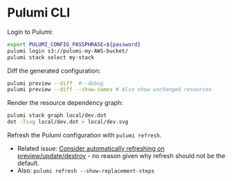 # Pulumi CLI

Login to Pulumi:

```bash
export PULUMI_CONFIG_PASSPHRASE=${password}
pulumi login s3://pulumi-my-AWS-bucket/
pulumi stack select my-stack
```

Diff the generated configuration:

```bash
pulumi preview --diff  #--debug
pulumi preview --diff --show-sames # Also show unchanged resources
```

Render the resource dependency graph:

```bash
pulumi stack graph local/dev.dot
dot -Tsvg local/dev.dot > local/dev.svg
```

Refresh the Pulumi configuration with `pulumi refresh`.
* Related issue: [Consider automatically refreshing on preview/update/destroy]((https://github.com/pulumi/pulumi/issues/2247)) - no reason given why refresh should not be the default.
* Also: `pulumi refresh --show-replacement-steps`
